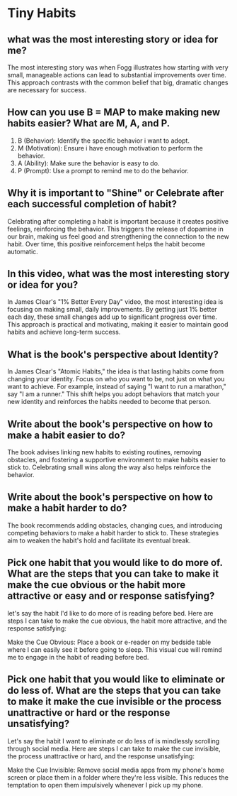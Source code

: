# Tiny Habits

## what was the most interesting story or idea for me?

The most interesting story was when Fogg illustrates how starting with very small, manageable actions can lead to substantial improvements over time. This approach contrasts with the common belief that big, dramatic changes are necessary for success.

## How can you use B = MAP to make making new habits easier? What are M, A, and P.

1. B (Behavior): Identify the specific behavior i want to adopt.
2. M (Motivation): Ensure i have enough motivation to perform the behavior.
3. A (Ability): Make sure the behavior is easy to do.
4. P (Prompt): Use a prompt to remind me to do the behavior.
   
## Why it is important to "Shine" or Celebrate after each successful completion of habit?

Celebrating after completing a habit is important because it creates positive feelings, reinforcing the behavior. This triggers the release of dopamine in our brain, making us feel good and strengthening the connection to the new habit. Over time, this positive reinforcement helps the habit become automatic.

## In this video, what was the most interesting story or idea for you?

In James Clear's "1% Better Every Day" video, the most interesting idea is focusing on making small, daily improvements. By getting just 1% better each day, these small changes add up to significant progress over time. This approach is practical and motivating, making it easier to maintain good habits and achieve long-term success.

## What is the book's perspective about Identity?

In James Clear's "Atomic Habits," the idea is that lasting habits come from changing your identity. Focus on who you want to be, not just on what you want to achieve. For example, instead of saying "I want to run a marathon," say "I am a runner." This shift helps you adopt behaviors that match your new identity and reinforces the habits needed to become that person.

## Write about the book's perspective on how to make a habit easier to do?

The book advises linking new habits to existing routines, removing obstacles, and fostering a supportive environment to make habits easier to stick to. Celebrating small wins along the way also helps reinforce the behavior.

## Write about the book's perspective on how to make a habit harder to do?

The book recommends adding obstacles, changing cues, and introducing competing behaviors to make a habit harder to stick to. These strategies aim to weaken the habit's hold and facilitate its eventual break.

## Pick one habit that you would like to do more of. What are the steps that you can take to make it make the cue obvious or the habit more attractive or easy and or response satisfying?

let's say the habit I'd like to do more of is reading before bed. Here are steps I can take to make the cue obvious, the habit more attractive, and the response satisfying:

Make the Cue Obvious: Place a book or e-reader on my bedside table where I can easily see it before going to sleep. This visual cue will remind me to engage in the habit of reading before bed.

## Pick one habit that you would like to eliminate or do less of. What are the steps that you can take to make it make the cue invisible or the process unattractive or hard or the response unsatisfying?

Let's say the habit I want to eliminate or do less of is mindlessly scrolling through social media. Here are steps I can take to make the cue invisible, the process unattractive or hard, and the response unsatisfying:

Make the Cue Invisible: Remove social media apps from my phone's home screen or place them in a folder where they're less visible. This reduces the temptation to open them impulsively whenever I pick up my phone.

